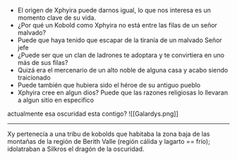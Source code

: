 - El origen de Xphyira puede darnos igual, lo que nos interesa es un momento clave de su vida.
- ¿Por qué un Kobold como Xphyira no está entre las filas de un señor malvado?
- Puede que haya tenido que escapar de la tiranía de un malvado Señor jefe
- ¿Puede ser que un clan de ladrones te adoptara y te convirtiera en uno más de sus filas?
- Quizá era el mercenario de un alto noble de alguna casa y acabo siendo traicionado
- Puede también que hubiera sido el héroe de su antiguo pueblo
- Xphyira cree en algun dios? Puede que las razones religiosas lo llevaran a algun sitio en especifico

actualmente esa oscuridad esta contigo?
![[Galardys.png]]

---

Xy pertenecía a una tribu de kobolds que habitaba la zona baja de las montañas de la región de Berith Valle (región cálida y lagarto == frío); idolatraban a Silkros el dragón de la oscuridad. 